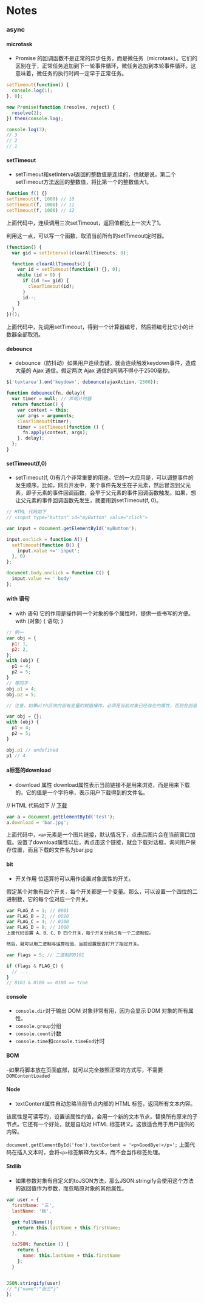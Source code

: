 # Notes

### async

#### microtask
- Promise 的回调函数不是正常的异步任务，而是微任务（microtask）。它们的区别在于，正常任务追加到下一轮事件循环，微任务追加到本轮事件循环。这意味着，微任务的执行时间一定早于正常任务。
```javascript
setTimeout(function() {
  console.log(1);
}, 0);

new Promise(function (resolve, reject) {
  resolve(2);
}).then(console.log);

console.log(3);
// 3
// 2
// 1
```
#### setTimeout

- setTimeout和setInterval返回的整数值是连续的，也就是说，第二个setTimeout方法返回的整数值，将比第一个的整数值大1。
```javascript
function f() {}
setTimeout(f, 1000) // 10
setTimeout(f, 1000) // 11
setTimeout(f, 1000) // 12
```
上面代码中，连续调用三次setTimeout，返回值都比上一次大了1。

利用这一点，可以写一个函数，取消当前所有的setTimeout定时器。
```javascript
(function() {
  var gid = setInterval(clearAllTimeouts, 0);

  function clearAllTimeouts() {
    var id = setTimeout(function() {}, 0);
    while (id > 0) {
      if (id !== gid) {
        clearTimeout(id);
      }
      id--;
    }
  }
})();
```
上面代码中，先调用setTimeout，得到一个计算器编号，然后把编号比它小的计数器全部取消。

#### debounce

- debounce（防抖动）如果用户连续击键，就会连续触发keydown事件，造成大量的 Ajax 通信。假定两次 Ajax 通信的间隔不得小于2500毫秒。
```javascript
$('textarea').on('keydown', debounce(ajaxAction, 2500));

function debounce(fn, delay){
  var timer = null; // 声明计时器
  return function() {
    var context = this;
    var args = arguments;
    clearTimeout(timer);
    timer = setTimeout(function () {
      fn.apply(context, args);
    }, delay);
  };
}
```

#### setTimeout(f,0)

- setTimeout(f, 0)有几个非常重要的用途。它的一大应用是，可以调整事件的发生顺序。比如，网页开发中，某个事件先发生在子元素，然后冒泡到父元素，即子元素的事件回调函数，会早于父元素的事件回调函数触发。如果，想让父元素的事件回调函数先发生，就要用到setTimeout(f, 0)。

```javascript
// HTML 代码如下
// <input type="button" id="myButton" value="click">

var input = document.getElementById('myButton');

input.onclick = function A() {
  setTimeout(function B() {
    input.value +=' input';
  }, 0)
};

document.body.onclick = function C() {
  input.value += ' body'
};
```

#### with 语句
- with 语句 它的作用是操作同一个对象的多个属性时，提供一些书写的方便。
with (对象) {
  语句;
}
```javascript
// 例一
var obj = {
  p1: 1,
  p2: 2,
};
with (obj) {
  p1 = 4;
  p2 = 5;
}
// 等同于
obj.p1 = 4;
obj.p2 = 5;

// 注意，如果with区块内部有变量的赋值操作，必须是当前对象已经存在的属性，否则会创造一个当前作用域的全局变量。

var obj = {};
with (obj) {
  p1 = 4;
  p2 = 5;
}

obj.p1 // undefined
p1 // 4
```
#### a标签的download

- download 属性
download属性表示当前链接不是用来浏览，而是用来下载的。它的值是一个字符串，表示用户下载得到的文件名。

// HTML 代码如下
// <a id="test" href="foo.jpg">下载</a>
```javascript
var a = document.getElementById('test');
a.download = 'bar.jpg';
```
上面代码中，`<a>`元素是一个图片链接，默认情况下，点击后图片会在当前窗口加载。设置了download属性以后，再点击这个链接，就会下载对话框，询问用户保存位置，而且下载的文件名为bar.jpg

#### bit
- 开关作用
位运算符可以用作设置对象属性的开关。

假定某个对象有四个开关，每个开关都是一个变量。那么，可以设置一个四位的二进制数，它的每个位对应一个开关。
```javascript
var FLAG_A = 1; // 0001
var FLAG_B = 2; // 0010
var FLAG_C = 4; // 0100
var FLAG_D = 8; // 1000
上面代码设置 A、B、C、D 四个开关，每个开关分别占有一个二进制位。

然后，就可以用二进制与运算检验，当前设置是否打开了指定开关。

var flags = 5; // 二进制的0101

if (flags & FLAG_C) {
  // ...
}
// 0101 & 0100 => 0100 => true
```

#### console
- `console.dir`对于输出 DOM 对象非常有用，因为会显示 DOM 对象的所有属性。
- `console.group`分组
- `console.count`计数
- `console.time`和`console.timeEnd`计时

#### BOM

-如果将脚本放在页面底部，就可以完全按照正常的方式写，不需要`DOMContentLoaded`

#### Node
- textContent属性自动忽略当前节点内部的 HTML 标签，返回所有文本内容。

该属性是可读写的，设置该属性的值，会用一个新的文本节点，替换所有原来的子节点。它还有一个好处，就是自动对 HTML 标签转义。这很适合用于用户提供的内容。

`document.getElementById('foo').textContent = '<p>GoodBye!</p>';`
上面代码在插入文本时，会将`<p>`标签解释为文本，而不会当作标签处理。

#### Stdlib

- 如果参数对象有自定义的toJSON方法，那么JSON.stringify会使用这个方法的返回值作为参数，而忽略原对象的其他属性。
```javascript
var user = {
  firstName: '三',
  lastName: '张',

  get fullName(){
    return this.lastName + this.firstName;
  },

  toJSON: function () {
    return {
      name: this.lastName + this.firstName
    };
  }


JSON.stringify(user)
// "{"name":"张三"}"
};
```